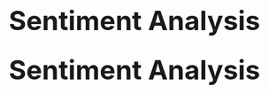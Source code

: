 # <center> <font size="20">  Sentiment Analysis  </font> </center>
## <center> <font size="10">  Sentiment Analysis  </font> </center>